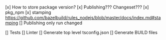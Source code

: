 [x] How to store package version?
[x] Publishing??? Changeset???
[x] pkg_npm
[x] stamping https://github.com/bazelbuild/rules_nodejs/blob/master/docs/index.md#stamping
[] Publishing only run changed

[] Tests
[] Linter
[] Generate top level tsconfig.json
[] Generate BUILD files
